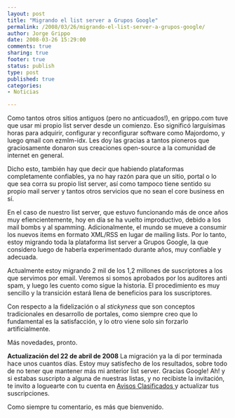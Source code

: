 ```yaml
--- 
layout: post
title: "Migrando el list server a Grupos Google"
permalink: /2008/03/26/migrando-el-list-server-a-grupos-google/
author: Jorge Grippo
date: 2008-03-26 15:29:00
comments: true
sharing: true
footer: true
status: publish
type: post
published: true
categories: 
- Noticias

---
```

<!-- 49 -->
Como tantos otros sitios antiguos (pero no anticuados!), en grippo.com tuve que usar mi propio list server desde un comienzo. Eso significó larguísimas horas para adquirir, configurar y reconfigurar software como Majordomo, y luego qmail con ezmlm-idx. Les doy las gracias a tantos pioneros que graciosamente donaron sus creaciones open-source a la comunidad de internet en general.

Dicho esto, también hay que decir que habiendo plataformas completamente confiables, ya no hay razón para que un sitio, portal o lo que sea corra su propio list server, así como tampoco tiene sentido su propio mail server y tantos otros servicios que no sean el core business en sí.

En el caso de nuestro list server, que estuvo funcionando más de once años muy efiencientemente, hoy en día se ha vuelto improductivo, debido a los mail bombs y al spamming. Adicionalmente, el mundo se mueve a consumir los nuevos items en formato XML/RSS en lugar de mailing lists. Por lo tanto, estoy migrando toda la plataforma list server a Grupos Google, la que considero luego de haberla experimentado durante años, muy confiable y adecuada.

Actualmente estoy migrando 2 mil de los 1,2 millones de suscriptores a los que servimos por email. Veremos si somos aprobados por los auditores anti spam, y luego les cuento como sigue la historia. El procedimiento es muy sencillo y la transición estará llena de beneficios para los suscriptores.

Con respecto a la fidelización o al <span style="font-style:italic;">stickyness</span> que son conceptos tradicionales en desarrollo de portales, como siempre creo que lo fundamental es la satisfacción, y lo otro viene solo sin forzarlo artificialmente.

Más novedades, pronto.

<span style="font-weight:bold;">Actualización del 22 de abril de 2008</span>
La migración ya la dí por terminada hace unos cuantos días. Estoy muy satisfecho de los resultados, sobre todo de no tener que mantener más mi anterior list server. Gracias Google! Ah! y si estabas suscripto a alguna de nuestras listas, y no recibiste la invitación, te invito a loguearte con tu cuenta en <a href="http://clasificados.grippo.com.ar">Avisos Clasificados </a>y actualizar tus suscripciones.

Como siempre tu comentario, es más que bienvenido.


